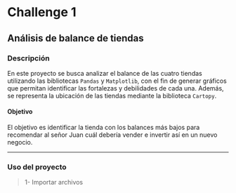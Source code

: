 # Challenge 1 
## Análisis de balance de tiendas

### Descripción
En este proyecto se busca analizar el balance de las cuatro tiendas utilizando las bibliotecas `Pandas` y `Matplotlib`, con el fin de generar gráficos que permitan identificar las fortalezas y debilidades de cada una. Además, se representa la ubicación de las tiendas mediante la biblioteca `Cartopy`.


#### Objetivo 
El objetivo es identificar la tienda con los balances más bajos para recomendar al señor Juan cuál debería vender e invertir así en un nuevo negocio.

---
### Uso del proyecto

> 1- Importar archivos
> 
